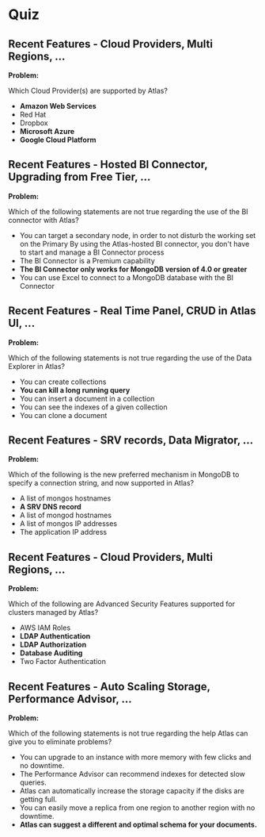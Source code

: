 # Quiz

## Recent Features - Cloud Providers, Multi Regions, ...

**Problem:**

Which Cloud Provider(s) are supported by Atlas?

- **Amazon Web Services**
- Red Hat
- Dropbox
- **Microsoft Azure**
- **Google Cloud Platform**

## Recent Features - Hosted BI Connector, Upgrading from Free Tier, ...

**Problem:**

Which of the following statements are not true regarding the use of the BI connector with Atlas?

- You can target a secondary node, in order to not disturb the working set on the Primary
By using the Atlas-hosted BI connector, you don't have to start and manage a BI Connector process
- The BI Connector is a Premium capability
- **The BI Connector only works for MongoDB version of 4.0 or greater**
- You can use Excel to connect to a MongoDB database with the BI Connector

## Recent Features - Real Time Panel, CRUD in Atlas UI, ...

**Problem:**

Which of the following statements is not true regarding the use of the Data Explorer in Atlas?

- You can create collections
- **You can kill a long running query**
- You can insert a document in a collection
- You can see the indexes of a given collection
- You can clone a document

## Recent Features - SRV records, Data Migrator, ...

**Problem:**

Which of the following is the new preferred mechanism in MongoDB to specify a connection string, and now supported in Atlas?

- A list of mongos hostnames
- **A SRV DNS record**
- A list of mongod hostnames
- A list of mongos IP addresses
- The application IP address

## Recent Features - Cloud Providers, Multi Regions, ...

**Problem:**

Which of the following are Advanced Security Features supported for clusters managed by Atlas?

- AWS IAM Roles
- **LDAP Authentication**
- **LDAP Authorization**
- **Database Auditing**
- Two Factor Authentication

## Recent Features - Auto Scaling Storage, Performance Advisor, ...

**Problem:**

Which of the following statements is not true regarding the help Atlas can give you to eliminate problems?

- You can upgrade to an instance with more memory with few clicks and no downtime.
- The Performance Advisor can recommend indexes for detected slow queries.
- Atlas can automatically increase the storage capacity if the disks are getting full.
- You can easily move a replica from one region to another region with no downtime.
- **Atlas can suggest a different and optimal schema for your documents.**
